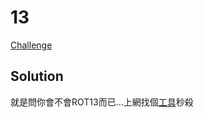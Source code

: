 
# 13
[Challenge](https://play.picoctf.org/practice/challenge/62)

## Solution

就是問你會不會ROT13而已…上網找個[工具](https://gchq.github.io/CyberChef/#recipe=ROT13(true,true,false,13)&input=Y3ZwYlBHU3thYmdfZ2JiX29ucV9ic19uX2NlYm95cnp9)秒殺
